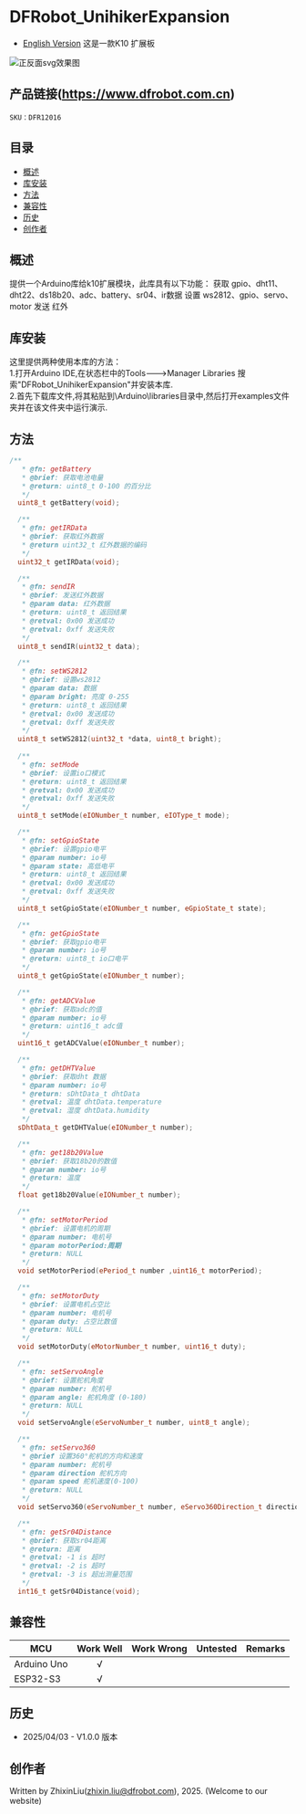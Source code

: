 # DFRobot_UnihikerExpansion
- [English Version](./README.md)
这是一款K10 扩展板

![正反面svg效果图](/resources/images/xxx.jpg) 

## 产品链接(https://www.dfrobot.com.cn)

    SKU：DFR12016

## 目录

* [概述](#概述)
* [库安装](#库安装)
* [方法](#方法)
* [兼容性](#兼容性y)
* [历史](#历史)
* [创作者](#创作者)

## 概述

提供一个Arduino库给k10扩展模块，此库具有以下功能：
  获取 gpio、dht11、dht22、ds18b20、adc、battery、sr04、ir数据
  设置 ws2812、gpio、servo、motor
  发送 红外

## 库安装
这里提供两种使用本库的方法：<br>
1.打开Arduino IDE,在状态栏中的Tools--->Manager Libraries 搜索"DFRobot_UnihikerExpansion"并安装本库.<br>
2.首先下载库文件,将其粘贴到\Arduino\libraries目录中,然后打开examples文件夹并在该文件夹中运行演示.<br>

## 方法

```C++
/**
   * @fn: getBattery
   * @brief: 获取电池电量
   * @return: uint8_t 0-100 的百分比
   */
  uint8_t getBattery(void);

  /**
   * @fn: getIRData
   * @brief: 获取红外数据
   * @return uint32_t 红外数据的编码
   */
  uint32_t getIRData(void);

  /**
   * @fn: sendIR
   * @brief: 发送红外数据
   * @param data: 红外数据
   * @return: uint8_t 返回结果
   * @retval: 0x00 发送成功
   * @retval: 0xff 发送失败
   */
  uint8_t sendIR(uint32_t data);

  /**
   * @fn: setWS2812
   * @brief: 设置ws2812
   * @param data: 数据
   * @param bright: 亮度 0-255
   * @return: uint8_t 返回结果
   * @retval: 0x00 发送成功
   * @retval: 0xff 发送失败
   */  
  uint8_t setWS2812(uint32_t *data, uint8_t bright);
  
  /**
   * @fn: setMode
   * @brief: 设置io口模式
   * @return: uint8_t 返回结果
   * @retval: 0x00 发送成功
   * @retval: 0xff 发送失败
   */
  uint8_t setMode(eIONumber_t number, eIOType_t mode);

  /**
   * @fn: setGpioState
   * @brief: 设置gpio电平
   * @param number: io号
   * @param state: 高低电平
   * @return: uint8_t 返回结果
   * @retval: 0x00 发送成功
   * @retval: 0xff 发送失败
   */
  uint8_t setGpioState(eIONumber_t number, eGpioState_t state);

  /**
   * @fn: getGpioState
   * @brief: 获取gpio电平
   * @param number: io号
   * @return: uint8_t io口电平
   */
  uint8_t getGpioState(eIONumber_t number);

  /**
   * @fn: getADCValue
   * @brief: 获取adc的值
   * @param number: io号
   * @return: uint16_t adc值
   */
  uint16_t getADCValue(eIONumber_t number);

  /**
   * @fn: getDHTValue
   * @brief: 获取dht 数据
   * @param number: io号
   * @return: sDhtData_t dhtData
   * @retval: 温度 dhtData.temperature
   * @retval: 湿度 dhtData.humidity
   */
  sDhtData_t getDHTValue(eIONumber_t number);

  /**
   * @fn: get18b20Value
   * @brief: 获取18b20的数值
   * @param number: io号
   * @return: 温度
   */
  float get18b20Value(eIONumber_t number);

  /**
   * @fn: setMotorPeriod
   * @brief: 设置电机的周期
   * @param number: 电机号
   * @param motorPeriod:周期 
   * @return: NULL
   */
  void setMotorPeriod(ePeriod_t number ,uint16_t motorPeriod);

  /**
   * @fn: setMotorDuty
   * @brief: 设置电机占空比
   * @param number: 电机号
   * @param duty: 占空比数值
   * @return: NULL
   */
  void setMotorDuty(eMotorNumber_t number, uint16_t duty);

  /**
   * @fn: setServoAngle
   * @brief: 设置舵机角度
   * @param number: 舵机号
   * @param angle: 舵机角度 (0-180)
   * @return: NULL
   */
  void setServoAngle(eServoNumber_t number, uint8_t angle);

  /**
   * @fn: setServo360
   * @brief 设置360°舵机的方向和速度
   * @param number: 舵机号
   * @param direction 舵机方向
   * @param speed 舵机速度(0-100)
   * @return: NULL
   */
  void setServo360(eServoNumber_t number, eServo360Direction_t direction, uint8_t speed);

  /**
   * @fn: getSr04Distance
   * @brief: 获取sr04距离
   * @return: 距离
   * @retval: -1 is 超时
   * @retval: -2 is 超时
   * @retval: -3 is 超出测量范围
   */
  int16_t getSr04Distance(void);
```
## 兼容性

MCU                | Work Well    |   Work Wrong    | Untested    | Remarks
------------------ | :----------: | :-------------: | :---------: | :----:
Arduino Uno        |      √       |                 |             |
ESP32-S3           |      √       |                 |             |


## 历史
- 2025/04/03 - V1.0.0 版本

## 创作者

Written by ZhixinLiu(zhixin.liu@dfrobot.com), 2025. (Welcome to our website)